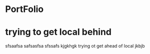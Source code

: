 # PortFolio
# trying to get local behind 
sfsaafsa
safsasfsa
sfssafs
kjgkhgk
trying ot get ahead of local
jkbjb
